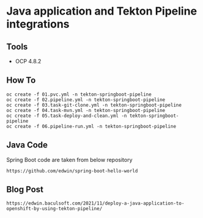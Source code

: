 Java application and Tekton Pipeline integrations
===================

Tools
-------------------
* OCP 4.8.2

How To
--------------------
``` 
oc create -f 01.pvc.yml -n tekton-springboot-pipeline
oc create -f 02.pipeline.yml -n tekton-springboot-pipeline
oc create -f 03.task-git-clone.yml -n tekton-springboot-pipeline
oc create -f 04.task-mvn.yml -n tekton-springboot-pipeline
oc create -f 05.task-deploy-and-clean.yml -n tekton-springboot-pipeline
oc create -f 06.pipeline-run.yml -n tekton-springboot-pipeline
```

Java Code
--------------------
Spring Boot code are taken from below repository
```
https://github.com/edwin/spring-boot-hello-world
```

Blog Post
--------------------
```
https://edwin.baculsoft.com/2021/11/deploy-a-java-application-to-openshift-by-using-tekton-pipeline/
```
